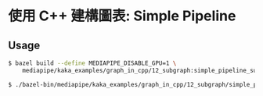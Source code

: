 # 使用 C++ 建構圖表: Simple Pipeline

## Usage

```bash
$ bazel build --define MEDIAPIPE_DISABLE_GPU=1 \
    mediapipe/kaka_examples/graph_in_cpp/12_subgraph:simple_pipeline_subgraph
```

```bash
$ ./bazel-bin/mediapipe/kaka_examples/graph_in_cpp/12_subgraph/simple_pipeline_subgraph
```
